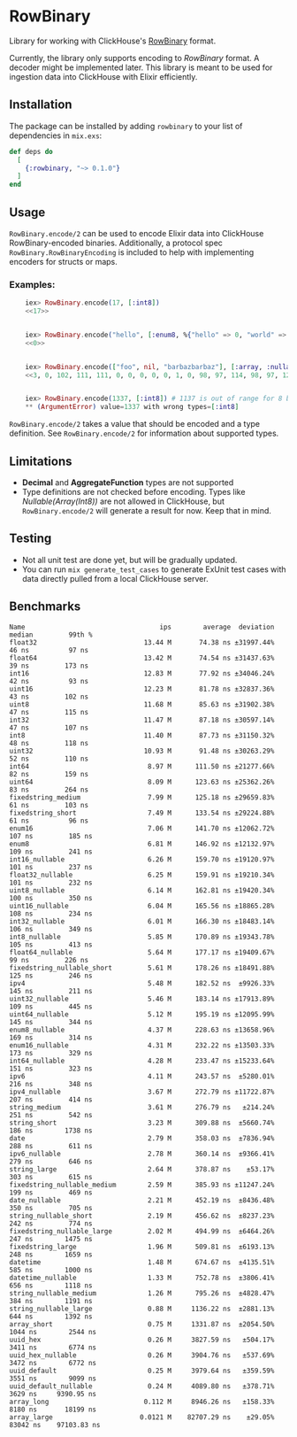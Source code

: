 # RowBinary

Library for working with ClickHouse's [RowBinary](https://clickhouse.yandex/docs/en/interfaces/formats/#rowbinary "ClickHouse RowBinary Format") format. 

Currently, the library only supports encoding to *RowBinary* format. A decoder might be implemented later. 
This library is meant to be used for ingestion data into ClickHouse with Elixir efficiently.


## Installation

The package can be installed by adding `rowbinary` to your list of dependencies in `mix.exs`:

```elixir
def deps do
  [
    {:rowbinary, "~> 0.1.0"}
  ]
end
```

## Usage

`RowBinary.encode/2` can be used to encode Elixir data into ClickHouse RowBinary-encoded binaries. Additionally, a protocol spec `RowBinary.RowBinaryEncoding` is included to help with implementing encoders for structs or maps.

### Examples:
```elixir
    iex> RowBinary.encode(17, [:int8])
    <<17>>


    iex> RowBinary.encode("hello", [:enum8, %{"hello" => 0, "world" => 1}])
    <<0>>


    iex> RowBinary.encode(["foo", nil, "barbazbarbaz"], [:array, :nullable, :fixedstring, 8])
    <<3, 0, 102, 111, 111, 0, 0, 0, 0, 0, 1, 0, 98, 97, 114, 98, 97, 122, 98, 97>>


    iex> RowBinary.encode(1337, [:int8]) # 1137 is out of range for 8 bit integers
    ** (ArgumentError) value=1337 with wrong types=[:int8]
```
`RowBinary.encode/2` takes a value that should be encoded and a type definition. See `RowBinary.encode/2` for information about supported types.

## Limitations

  * **Decimal** and **AggregateFunction** types are not supported
  * Type definitions are not checked before encoding. Types like *Nullable(Array(Int8))* are not allowed in ClickHouse, but `RowBinary.encode/2` will generate a result for now. Keep that in mind.

## Testing

  * Not all unit test are done yet, but will be gradually updated.
  * You can run `mix generate_test_cases` to generate ExUnit test cases with data directly pulled from a local ClickHouse server.


## Benchmarks

```
Name                                  ips        average  deviation         median         99th %
float32                           13.44 M       74.38 ns ±31997.44%          46 ns          97 ns
float64                           13.42 M       74.54 ns ±31437.63%          39 ns         173 ns
int16                             12.83 M       77.92 ns ±34046.24%          42 ns          93 ns
uint16                            12.23 M       81.78 ns ±32837.36%          43 ns         102 ns
uint8                             11.68 M       85.63 ns ±31902.38%          47 ns         115 ns
int32                             11.47 M       87.18 ns ±30597.14%          47 ns         107 ns
int8                              11.40 M       87.73 ns ±31150.32%          48 ns         118 ns
uint32                            10.93 M       91.48 ns ±30263.29%          52 ns         110 ns
int64                              8.97 M      111.50 ns ±21277.66%          82 ns         159 ns
uint64                             8.09 M      123.63 ns ±25362.26%          83 ns         264 ns
fixedstring_medium                 7.99 M      125.18 ns ±29659.83%          61 ns         103 ns
fixedstring_short                  7.49 M      133.54 ns ±29224.88%          61 ns          96 ns
enum16                             7.06 M      141.70 ns ±12062.72%         107 ns         185 ns
enum8                              6.81 M      146.92 ns ±12132.97%         109 ns         241 ns
int16_nullable                     6.26 M      159.70 ns ±19120.97%         101 ns         237 ns
float32_nullable                   6.25 M      159.91 ns ±19210.34%         101 ns         232 ns
uint8_nullable                     6.14 M      162.81 ns ±19420.34%         100 ns         350 ns
uint16_nullable                    6.04 M      165.56 ns ±18865.28%         108 ns         234 ns
int32_nullable                     6.01 M      166.30 ns ±18483.14%         106 ns         349 ns
int8_nullable                      5.85 M      170.89 ns ±19343.78%         105 ns         413 ns
float64_nullable                   5.64 M      177.17 ns ±19409.67%          99 ns         226 ns
fixedstring_nullable_short         5.61 M      178.26 ns ±18491.88%         125 ns         246 ns
ipv4                               5.48 M      182.52 ns  ±9926.33%         145 ns         211 ns
uint32_nullable                    5.46 M      183.14 ns ±17913.89%         109 ns         445 ns
uint64_nullable                    5.12 M      195.19 ns ±12095.99%         145 ns         344 ns
enum8_nullable                     4.37 M      228.63 ns ±13658.96%         169 ns         314 ns
enum16_nullable                    4.31 M      232.22 ns ±13503.33%         173 ns         329 ns
int64_nullable                     4.28 M      233.47 ns ±15233.64%         151 ns         323 ns
ipv6                               4.11 M      243.57 ns  ±5280.01%         216 ns         348 ns
ipv4_nullable                      3.67 M      272.79 ns ±11722.87%         207 ns         414 ns
string_medium                      3.61 M      276.79 ns   ±214.24%         251 ns         542 ns
string_short                       3.23 M      309.88 ns  ±5660.74%         186 ns        1738 ns
date                               2.79 M      358.03 ns  ±7836.94%         288 ns         611 ns
ipv6_nullable                      2.78 M      360.14 ns  ±9366.41%         279 ns         646 ns
string_large                       2.64 M      378.87 ns    ±53.17%         303 ns         615 ns
fixedstring_nullable_medium        2.59 M      385.93 ns ±11247.24%         199 ns         469 ns
date_nullable                      2.21 M      452.19 ns  ±8436.48%         350 ns         705 ns
string_nullable_short              2.19 M      456.62 ns  ±8237.23%         242 ns         774 ns
fixedstring_nullable_large         2.02 M      494.99 ns  ±6464.26%         247 ns        1475 ns
fixedstring_large                  1.96 M      509.81 ns  ±6193.13%         248 ns        1659 ns
datetime                           1.48 M      674.67 ns  ±4135.51%         585 ns        1000 ns
datetime_nullable                  1.33 M      752.78 ns  ±3806.41%         656 ns        1118 ns
string_nullable_medium             1.26 M      795.26 ns  ±4828.47%         384 ns        1191 ns
string_nullable_large              0.88 M     1136.22 ns  ±2881.13%         644 ns        1392 ns
array_short                        0.75 M     1331.87 ns  ±2054.50%        1044 ns        2544 ns
uuid_hex                           0.26 M     3827.59 ns   ±504.17%        3411 ns        6774 ns
uuid_hex_nullable                  0.26 M     3904.76 ns   ±537.69%        3472 ns        6772 ns
uuid_default                       0.25 M     3979.64 ns   ±359.59%        3551 ns        9099 ns
uuid_default_nullable              0.24 M     4089.80 ns   ±378.71%        3629 ns     9390.95 ns
array_long                        0.112 M     8946.26 ns   ±158.33%        8180 ns       18199 ns
array_large                      0.0121 M    82707.29 ns    ±29.05%       83042 ns    97103.83 ns
```
